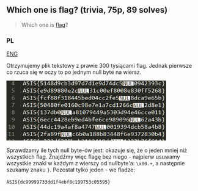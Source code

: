 ﻿## Which one is flag? (trivia, 75p, 89 solves)

> Which one is [flag](flagBag.zip)?

### PL
[ENG](#eng-version)

Otrzymujemy plik tekstowy z prawie 300 tysiącami flag. Jednak pierwsze co rzuca się w oczy to po jednym null byte na wiersz.

![](img1.png)

Sprawdzamy ile tych null byte-ów jest: okazuje się, że o jeden mniej niż wszystkich flag. Znajdźmy więc flagę bez niego - najpierw usuwamy wszystkie znaki w każdym z wierszy od nullbyte'a: `\x00.+`, a następnie szukamy znaku `}`. Pozostał tylko jeden - we fladze:

`ASIS{dc99999733dd1f4ebf8c199753c05595}`
